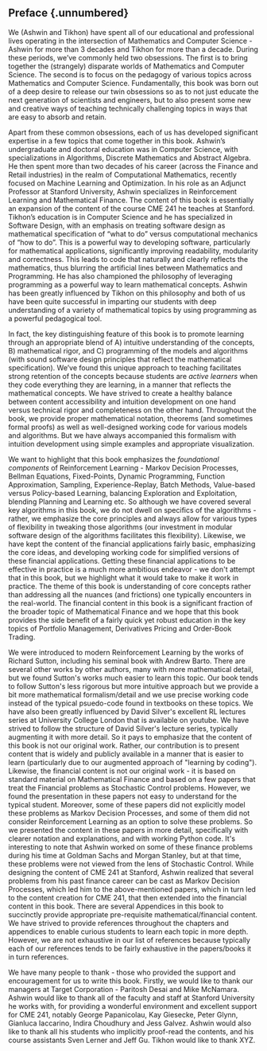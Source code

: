 ## Preface {.unnumbered}

We (Ashwin and Tikhon) have spent all of our educational and professional lives operating in the intersection of Mathematics and Computer Science - Ashwin for more than 3 decades and Tikhon for more than a decade. During these periods, we’ve commonly held two obsessions. The first is to bring together the (strangely) disparate worlds of Mathematics and Computer Science. The second is to focus on the pedagogy of various topics across Mathematics and Computer Science. Fundamentally, this book was born out of a deep desire to release our twin obsessions so as to not just educate the next generation of scientists and engineers, but to also present some new and creative ways of teaching technically challenging topics in ways that are easy to absorb and retain.

Apart from these common obsessions, each of us has developed significant expertise in a few topics that come together in this book. Ashwin’s undergraduate and doctoral education was in Computer Science, with specializations in Algorithms, Discrete Mathematics and Abstract Algebra. He then spent more than two decades of his career (across the Finance and Retail industries) in the realm of Computational Mathematics, recently focused on Machine Learning and Optimization. In his role as an Adjunct Professor at Stanford University, Ashwin specializes in Reinforcement Learning and Mathematical Finance. The content of this book is essentially an expansion of the content of the course CME 241 he teaches at Stanford. Tikhon’s education is in Computer Science and he has specialized in Software Design, with an emphasis on treating software design as mathematical specification of “what to do” versus computational mechanics of “how to do”. This is a powerful way to developing software, particularly for mathematical applications, significantly improving readability, modularity and correctness. This leads to code that naturally and clearly reflects the mathematics, thus blurring the artificial lines between Mathematics and Programming. He has also championed the philosophy of leveraging  programming as a powerful way to learn mathematical concepts. Ashwin has been greatly influenced by Tikhon on this philosophy and both of us have been quite successful in imparting our students with deep understanding of a variety of mathematical topics by using programming as a powerful pedagogical tool.

In fact, the key distinguishing feature of this book is to promote learning through an appropriate blend of A) intuitive understanding of the concepts, B) mathematical rigor, and C) programming of the models and algorithms (with sound software design principles that reflect the mathematical specification). We’ve found this unique approach to teaching facilitates strong retention of the concepts because students are *active learners* when they code everything they are learning, in a manner that reflects the mathematical concepts. We have strived to create a healthy balance between content accessibility and intuition development on one hand versus technical rigor and completeness on the other hand. Throughout the book, we provide proper mathematical notation, theorems (and sometimes formal proofs) as well as well-designed working code for various models and algorithms. But we have always accompanied this formalism with intuition development using simple examples and appropriate visualization.

We want to highlight that this book emphasizes the *foundational components* of Reinforcement Learning - Markov Decision Processes, Bellman Equations, Fixed-Points, Dynamic Programming, Function Approximation, Sampling, Experience-Replay, Batch Methods, Value-based versus Policy-based Learning, balancing Exploration and Exploitation, blending Planning and Learning etc. So although we have covered several key algorithms in this book, we do not dwell on specifics of the algorithms - rather, we emphasize the core principles and always allow for various types of flexibility in tweaking those algorithms (our investment in modular software design of the algorithms facilitates this flexibility). Likewise, we have kept the content of the financial applications fairly basic, emphasizing the core ideas, and developing working code for simplified versions of these financial applications. Getting these financial applications to be effective in practice is a much more ambitious endeavor - we don't attempt that in this book, but we highlight what it would take to make it work in practice. The theme of this book is understanding of core concepts rather than addressing all the nuances (and frictions) one typically encounters in the real-world. The financial content in this book is a significant fraction of the broader topic of Mathematical Finance and we hope that this book provides the side benefit of a fairly quick yet robust education in the key topics of Portfolio Management, Derivatives Pricing and Order-Book Trading.

We were introduced to modern Reinforcement Learning by the works of Richard Sutton, including his seminal book with Andrew Barto. There are several other works by other authors, many with more mathematical detail, but we found Sutton's works much easier to learn this topic. Our book tends to follow Sutton's less rigorous but more intuitive approach but we provide a bit more mathematical formalism/detail and we use precise working code instead of the typical psuedo-code found in textbooks on these topics. We have also been greatly influenced by David Silver's excellent  RL lectures series at University College London that is available on youtube. We have strived to follow the structure of David Silver's lecture series, typically augmenting it with more detail. So it pays to emphasize that the content of this book is not our original work. Rather, our contribution is to present content that is widely and publicly available in a manner that is easier to learn (particularly due to our augmented approach of "learning by coding"). Likewise, the financial content is not our original work - it is based on standard material on Mathematical Finance and based on a few papers that treat the Financial problems as Stochastic Control problems. However, we found the presentation in these papers not easy to understand for the typical student. Moreover, some of these papers did not explicitly model these problems as Markov Decision Processes, and some of them did not consider Reinforcement Learning as an option to solve these problems. So we presented the content in these papers in more detail, specifically with clearer notation and explanations, and with working Python code. It's interesting to note that Ashwin worked on some of these finance problems during his time at Goldman Sachs and Morgan Stanley, but at that time, these problems were not viewed from the lens of Stochastic Control. While designing the content of CME 241 at Stanford, Ashwin realized that several problems from his past finance career can be cast as Markov Decision Processes, which led him to the above-mentioned papers, which in turn led to the content creation for CME 241, that then extended into the financial content in this book. There are several Appendices in this book to succinctly provide appropriate pre-requisite mathematical/financial content. We have strived to provide references throughout the chapters and appendices to enable curious students to learn each topic in more depth. However, we are not exhaustive in our list of references because typically each of our references tends to be fairly exhaustive in the papers/books it in turn references.

We have many people to thank - those who provided the support and encouragement for us to write this book. Firstly, we would like to thank our managers at Target Corporation - Paritosh Desai and Mike McNamara. Ashwin would like to thank all of the faculty and staff at Stanford University he works with, for providing a wonderful environment and excellent support for CME 241, notably George Papanicolau, Kay Giesecke, Peter Glynn, Gianluca Iaccarino, Indira Choudhury and Jess Galvez. Ashwin would also like to thank all his students who implicitly proof-read the contents, and his course assistants Sven Lerner and Jeff Gu. Tikhon would like to thank XYZ.
